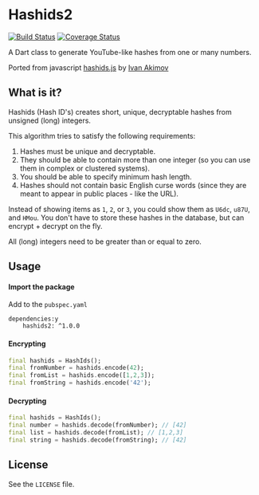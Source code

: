 # Hashids2
[![Build Status](https://travis-ci.org/olexale/hashids.svg?branch=master)](https://travis-ci.org/olexale/hashids) [![Coverage Status](https://coveralls.io/repos/github/olexale/hashids/badge.svg?branch=master)](https://coveralls.io/github/olexale/hashids?branch=master)

A Dart class to generate YouTube-like hashes from one or many numbers.

Ported from javascript [hashids.js](https://github.com/ivanakimov/hashids.js) by [Ivan Akimov](https://github.com/ivanakimov)

## What is it?

Hashids (Hash ID's) creates short, unique, decryptable hashes from unsigned (long) integers.

This algorithm tries to satisfy the following requirements:

1. Hashes must be unique and decryptable.
2. They should be able to contain more than one integer (so you can use them in complex or clustered systems).
3. You should be able to specify minimum hash length.
4. Hashes should not contain basic English curse words (since they are meant to appear in public places - like the URL).

Instead of showing items as `1`, `2`, or `3`, you could show them as `U6dc`, `u87U`, and `HMou`.
You don't have to store these hashes in the database, but can encrypt + decrypt on the fly.

All (long) integers need to be greater than or equal to zero.

## Usage

#### Import the package
Add to the `pubspec.yaml`
```
dependencies:y
    hashids2: ^1.0.0
```

#### Encrypting
```dart
final hashids = HashIds();
final fromNumber = hashids.encode(42);
final fromList = hashids.encode([1,2,3]);
final fromString = hashids.encode('42');
```
#### Decrypting
```dart
final hashids = HashIds();
final number = hashids.decode(fromNumber); // [42]
final list = hashids.decode(fromList); // [1,2,3]
final string = hashids.decode(fromString); // [42]
```

## License
See the `LICENSE` file.
